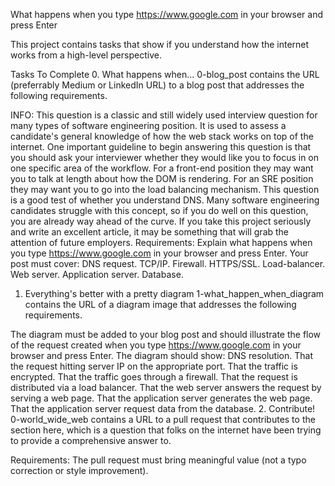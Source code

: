


What happens when you type https://www.google.com in your browser and press Enter


This project contains tasks that show if you understand how the internet works from a high-level perspective.

Tasks To Complete
 0. What happens when...
0-blog_post contains the URL (preferrably Medium or LinkedIn URL) to a blog post that addresses the following requirements.

INFO:
This question is a classic and still widely used interview question for many types of software engineering position. It is used to assess a candidate's general knowledge of how the web stack works on top of the internet. One important guideline to begin answering this question is that you should ask your interviewer whether they would like you to focus in on one specific area of the workflow. For a front-end position they may want you to talk at length about how the DOM is rendering. For an SRE position they may want you to go into the load balancing mechanism.
This question is a good test of whether you understand DNS. Many software engineering candidates struggle with this concept, so if you do well on this question, you are already way ahead of the curve. If you take this project seriously and write an excellent article, it may be something that will grab the attention of future employers.
Requirements:
Explain what happens when you type https://www.google.com in your browser and press Enter.
Your post must cover:
DNS request.
TCP/IP.
Firewall.
HTTPS/SSL.
Load-balancer.
Web server.
Application server.
Database.
 1. Everything's better with a pretty diagram
1-what_happen_when_diagram contains the URL of a diagram image that addresses the following requirements.

The diagram must be added to your blog post and should illustrate the flow of the request created when you type https://www.google.com in your browser and press Enter.
The diagram should show:
DNS resolution.
That the request hitting server IP on the appropriate port.
That the traffic is encrypted.
That the traffic goes through a firewall.
That the request is distributed via a load balancer.
That the web server answers the request by serving a web page.
That the application server generates the web page.
That the application server request data from the database.
 2. Contribute!
0-world_wide_web contains a URL to a pull request that contributes to the section here, which is a question that folks on the internet have been trying to provide a comprehensive answer to.

Requirements:
The pull request must bring meaningful value (not a typo correction or style improvement).
